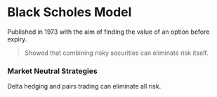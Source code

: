 # Black Scholes Model
Published in 1973 with the aim of finding the value of an option before expiry.

> Showed that combining risky securities can eliminate risk itself.


### Market Neutral Strategies
Delta hedging and pairs trading can eliminate all risk.

